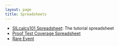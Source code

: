 ```yaml
---
layout: page
title: Spreadsheets
---
```


* [SILcalcs101 Spreadsheet](https://docs.google.com/spreadsheets/d/1SqJResUO1NYUuvIac3PPjXDFfqtAoaUGrHxUln1ETXE/edit?usp=sharing): The tutorial spreadsheet
* [Proof Test Coverage Spreadsheet](https://docs.google.com/spreadsheets/d/1nJtA2C-0M27X6uaZep5fesGuwh2AD88Gx836pQU76rA/edit?usp=sharing)
* [Rare Event](https://docs.google.com/spreadsheets/d/1EmDEks9fHlmVOj41AzbXBX5e9_ypxKONyjTjD-buGMA/edit?usp=sharing)
